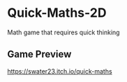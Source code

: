 # Quick-Maths-2D

Math game that requires quick thinking

## Game Preview

https://swater23.itch.io/quick-maths
